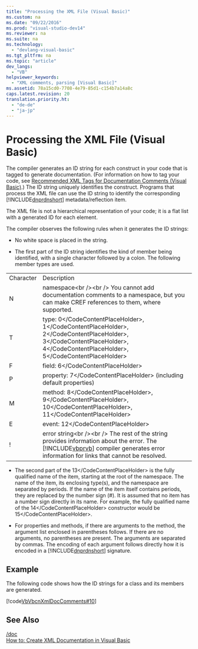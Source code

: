 ```yaml
---
title: "Processing the XML File (Visual Basic)"
ms.custom: na
ms.date: "09/22/2016"
ms.prod: "visual-studio-dev14"
ms.reviewer: na
ms.suite: na
ms.technology: 
  - "devlang-visual-basic"
ms.tgt_pltfrm: na
ms.topic: "article"
dev_langs: 
  - "VB"
helpviewer_keywords: 
  - "XML comments, parsing [Visual Basic]"
ms.assetid: 78a15cd0-7708-4e79-85d1-c154b7a14a8c
caps.latest.revision: 20
translation.priority.ht: 
  - "de-de"
  - "ja-jp"
---
```

# Processing the XML File (Visual Basic)
The compiler generates an ID string for each construct in your code that is tagged to generate documentation. (For information on how to tag your code, see [Recommended XML Tags for Documentation Comments (Visual Basic)](../vs140/recommended-xml-tags-for-documentation-comments--visual-basic-.md).) The ID string uniquely identifies the construct. Programs that process the XML file can use the ID string to identify the corresponding [!INCLUDE[dnprdnshort](../vs140/includes/dnprdnshort_md.md)] metadata/reflection item.  
  
 The XML file is not a hierarchical representation of your code; it is a flat list with a generated ID for each element.  
  
 The compiler observes the following rules when it generates the ID strings:  
  
-   No white space is placed in the string.  
  
-   The first part of the ID string identifies the kind of member being identified, with a single character followed by a colon. The following member types are used.  
  
|||  
|-|-|  
|Character|Description|  
|N|namespace\<br />\<br /> You cannot add documentation comments to a namespace, but you can make CREF references to them, where supported.|  
|T|type: <CodeContentPlaceHolder>0\</CodeContentPlaceHolder>, <CodeContentPlaceHolder>1\</CodeContentPlaceHolder>, <CodeContentPlaceHolder>2\</CodeContentPlaceHolder>, <CodeContentPlaceHolder>3\</CodeContentPlaceHolder>, <CodeContentPlaceHolder>4\</CodeContentPlaceHolder>, <CodeContentPlaceHolder>5\</CodeContentPlaceHolder>|  
|F|field: <CodeContentPlaceHolder>6\</CodeContentPlaceHolder>|  
|P|property: <CodeContentPlaceHolder>7\</CodeContentPlaceHolder> (including default properties)|  
|M|method: <CodeContentPlaceHolder>8\</CodeContentPlaceHolder>, <CodeContentPlaceHolder>9\</CodeContentPlaceHolder>, <CodeContentPlaceHolder>10\</CodeContentPlaceHolder>, <CodeContentPlaceHolder>11\</CodeContentPlaceHolder>|  
|E|event: <CodeContentPlaceHolder>12\</CodeContentPlaceHolder>|  
|!|error string\<br />\<br /> The rest of the string provides information about the error. The [!INCLUDE[vbprvb](../vs140/includes/vbprvb_md.md)] compiler generates error information for links that cannot be resolved.|  
  
-   The second part of the <CodeContentPlaceHolder>13\</CodeContentPlaceHolder> is the fully qualified name of the item, starting at the root of the namespace. The name of the item, its enclosing type(s), and the namespace are separated by periods. If the name of the item itself contains periods, they are replaced by the number sign (#). It is assumed that no item has a number sign directly in its name. For example, the fully qualified name of the <CodeContentPlaceHolder>14\</CodeContentPlaceHolder> constructor would be <CodeContentPlaceHolder>15\</CodeContentPlaceHolder>.  
  
-   For properties and methods, if there are arguments to the method, the argument list enclosed in parentheses follows. If there are no arguments, no parentheses are present. The arguments are separated by commas. The encoding of each argument follows directly how it is encoded in a [!INCLUDE[dnprdnshort](../vs140/includes/dnprdnshort_md.md)] signature.  
  
## Example  
 The following code shows how the ID strings for a class and its members are generated.  
  
 [!code[VbVbcnXmlDocComments#10](../vs140/codesnippet/VisualBasic/processing-the-xml-file--visual-basic-_1.vb)]  
  
## See Also  
 [/doc](../vs140/-doc.md)   
 [How to: Create XML Documentation in Visual Basic](../vs140/how-to--create-xml-documentation-in-visual-basic.md)